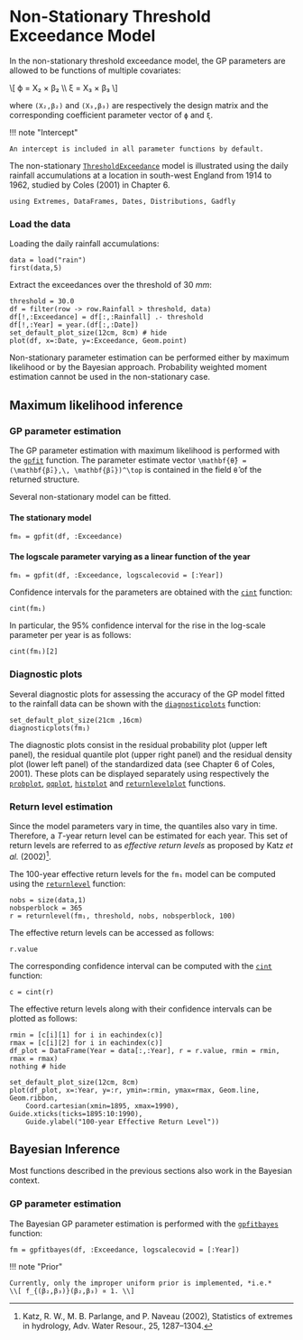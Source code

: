 
# Non-Stationary Threshold Exceedance Model

In the non-stationary threshold exceedance model, the GP parameters are allowed to be functions of multiple covariates:

\\[ ϕ = X₂ × β₂ \\\  ξ = X₃ × β₃ \\]

where ``(X₂,β₂)`` and ``(X₃,β₃)`` are respectively the design matrix and the corresponding coefficient parameter vector of ``ϕ`` and ``ξ``.

!!! note "Intercept"

    An intercept is included in all parameter functions by default.

The non-stationary [`ThresholdExceedance`](@ref) model is illustrated using the daily rainfall accumulations at a location in south-west England from 1914 to 1962, studied by Coles (2001) in Chapter 6.

```@setup rainfall
using Extremes, DataFrames, Dates, Distributions, Gadfly
```

### Load the data

Loading the daily rainfall accumulations:
```@example rainfall
data = load("rain")
first(data,5)
```

Extract the exceedances over the threshold of 30 *mm*:
```@example rainfall
threshold = 30.0
df = filter(row -> row.Rainfall > threshold, data)
df[!,:Exceedance] = df[:,:Rainfall] .- threshold
df[!,:Year] = year.(df[:,:Date])
set_default_plot_size(12cm, 8cm) # hide
plot(df, x=:Date, y=:Exceedance, Geom.point)
```
Non-stationary parameter estimation can be performed either by maximum likelihood or by the Bayesian approach. Probability weighted moment estimation cannot be used in the non-stationary case.

## Maximum likelihood inference

### GP parameter estimation

The GP parameter estimation with maximum likelihood is performed with the [`gpfit`](@ref) function. The parameter estimate vector ``\mathbf{θ̂} = (\mathbf{β̂₂},\, \mathbf{β̂₃})^\top`` is contained in the field `θ̂` of the returned structure.

Several non-stationary model can be fitted.

#### The stationary model
```@repl rainfall
fm₀ = gpfit(df, :Exceedance)
```
#### The logscale parameter varying as a linear function of the year
```@repl rainfall
fm₁ = gpfit(df, :Exceedance, logscalecovid = [:Year])
```

Confidence intervals for the parameters are obtained with the [`cint`](@ref) function:
```@repl rainfall
cint(fm₁)
```

In particular, the 95% confidence interval for the rise in the log-scale parameter per year is as follows:
```@repl rainfall
cint(fm₁)[2]
```

### Diagnostic plots

Several diagnostic plots for assessing the accuracy of the GP model fitted to the rainfall data can be shown with the [`diagnosticplots`](@ref) function:

```@example rainfall
set_default_plot_size(21cm ,16cm)
diagnosticplots(fm₁)
```

The diagnostic plots consist in the residual probability plot (upper left panel), the residual quantile plot (upper right panel) and the residual density plot (lower left panel) of the standardized data (see Chapter 6 of Coles, 2001). These plots can be displayed separately using respectively the [`probplot`](@ref), [`qqplot`](@ref), [`histplot`](@ref) and [`returnlevelplot`](@ref) functions.


### Return level estimation

Since the model parameters vary in time, the quantiles also vary in time. Therefore, a *T*-year return level can be estimated for each year. This set of return levels are referred to as *effective return levels* as proposed by Katz *et al.* (2002)[^1].

The 100-year effective return levels for the `fm₁` model can be computed using the [`returnlevel`](@ref) function:
```@repl rainfall
nobs = size(data,1)
nobsperblock = 365
r = returnlevel(fm₁, threshold, nobs, nobsperblock, 100)
```

The effective return levels can be accessed as follows:
```@repl rainfall
r.value
```

The corresponding confidence interval can be computed with the [`cint`](@ref) function:
```@repl rainfall
c = cint(r)
```

The effective return levels along with their confidence intervals can be plotted as follows:

```@example rainfall
rmin = [c[i][1] for i in eachindex(c)]
rmax = [c[i][2] for i in eachindex(c)]
df_plot = DataFrame(Year = data[:,:Year], r = r.value, rmin = rmin, rmax = rmax)
nothing # hide
```

```@example rainfall
set_default_plot_size(12cm, 8cm)
plot(df_plot, x=:Year, y=:r, ymin=:rmin, ymax=rmax, Geom.line, Geom.ribbon,
    Coord.cartesian(xmin=1895, xmax=1990), Guide.xticks(ticks=1895:10:1990),
    Guide.ylabel("100-year Effective Return Level"))

```

## Bayesian Inference

Most functions described in the previous sections also work in the Bayesian context.

### GP parameter estimation

The Bayesian GP parameter estimation is performed with the [`gpfitbayes`](@ref) function:

```@repl rainfall
fm = gpfitbayes(df, :Exceedance, logscalecovid = [:Year])
```

!!! note "Prior"

    Currently, only the improper uniform prior is implemented, *i.e.*
    \\[ f_{(β₂,β₃)}(β₂,β₃) ∝ 1. \\]


[^1]: Katz, R. W., M. B. Parlange, and P. Naveau (2002), Statistics of extremes in hydrology, Adv. Water Resour., 25, 1287–1304.
